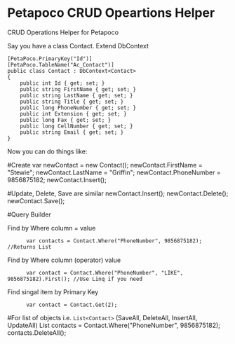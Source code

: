 # Petapoco CRUD Opeartions Helper
CRUD Operations Helper for Petapoco


Say you have a class Contact. Extend DbContext<Contact>

    [PetaPoco.PrimaryKey("Id")]
    [PetaPoco.TableName("Ac_Contact")]
    public class Contact : DbContext<Contact>
    {
        public int Id { get; set; }
        public string FirstName { get; set; }
        public string LastName { get; set; }
        public string Title { get; set; }
        public long PhoneNumber { get; set; }
        public int Extension { get; set; }
        public long Fax { get; set; }
        public long CellNumber { get; set; }
        public string Email { get; set; }
    }
    
    
Now you can do things like:

#Create
            var newContact = new Contact();
            newContact.FirstName = "Stewie";
            newContact.LastName = "Griffin";
            newContact.PhoneNumber = 9856875182;
            newContact.Insert();
            
#Update, Delete, Save are similar
            newContact.Insert();
            newContact.Delete();
            newContact.Save();
            
#Query Builder

Find by Where column = value
             
          var contacts = Contact.Where("PhoneNumber", 9856875182); //Returns List
           
Find by Where column (operator) value
              
          var contact = Contact.Where("PhoneNumber", "LIKE", 9856875182).First(); //Use Linq if you need

Find singal item by Primary Key
              
          var contact = Contact.Get(2);
            

#For list of objects i.e. `List<Contact>` (SaveAll, DeleteAll, InsertAll, UpdateAll)
          List<Contacts> contacts =  Contact.Where("PhoneNumber", 9856875182);
          contacts.DeleteAll();
          
          
          

